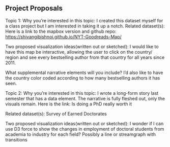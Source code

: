 ## Project Proposals

Topic 1:
Why you’re interested in this topic: 
I created this dataset myself for a class project but I am interested in taking it up a notch.
Related dataset(s): 
Here is a link to the mapbox version and github repo: https://shivangibishnoi.github.io/NYT-Goodreads-Map/

Two proposed visualization ideas(written out or sketched):
I would like to have this map be interactive, allowing the user to click on the country/ region and see every bestselling author from that country for all years since 2011. 

What supplemental narrative elements will you include?
I’d also like to have the country color coded according to how many bestselling authors it has seen. 


Topic 2:
Why you’re interested in this topic: 
I wrote a long-form story last semester that has a data element. The narrative is fully fleshed out, only the visuals remain.  Here is the link: Is doing a PhD really worth it

Related dataset(s): 
Survey of Earned Doctorates


Two proposed visualization ideas(written out or sketched):
I wonder if I can use D3 force to show the changes in employment of doctoral students from academia to industry for each field?
Possibly a line or streamgraph with transitions
